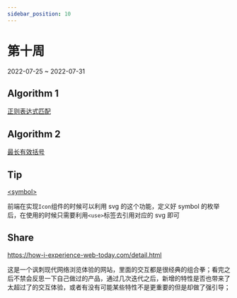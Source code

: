 ```yaml
---
sidebar_position: 10
---
```


# 第十周

2022-07-25 ~ 2022-07-31

## Algorithm 1

[正则表达式匹配](https://github.com/JunwuHuang/leetcode-daily/blob/master/regular-expression-matching/%E6%AD%A3%E5%88%99%E8%A1%A8%E8%BE%BE%E5%BC%8F%E5%8C%B9%E9%85%8D.md)

## Algorithm 2

[最长有效括号](https://github.com/JunwuHuang/leetcode-daily/blob/master/longest-valid-parentheses/%E6%9C%80%E9%95%BF%E6%9C%89%E6%95%88%E6%8B%AC%E5%8F%B7.md)

## Tip

[\<symbol\>](https://developer.mozilla.org/en-US/docs/Web/SVG/Element/symbol)

前端在实现`Icon`组件的时候可以利用 svg 的这个功能，定义好 symbol 的枚举后，在使用的时候只需要利用`<use>`标签去引用对应的 svg 即可

## Share

<https://how-i-experience-web-today.com/detail.html>

这是一个讽刺现代网络浏览体验的网站，里面的交互都是很经典的组合拳；看完之后不禁会反思一下自己做过的产品，通过几次迭代之后，新增的特性是否也带来了太超过了的交互体验，或者有没有可能某些特性不是更重要的但是却做了强引导；
